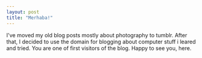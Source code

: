 ```yaml
---
layout: post
title: "Merhaba!"
---
```

I've moved my old blog posts mostly about photography to tumblr. After that, I decided to use the domain for blogging about computer stuff i leared and tried. You are one of first visitors of the blog. Happy to see you, here.
